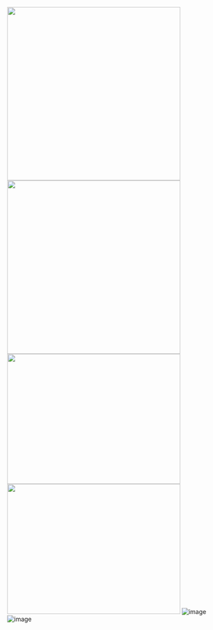 <img src="https://img1.picmix.com/output/pic/normal/1/0/9/7/12397901_41626.gif" width="400" height="400"> <img src="https://img1.picmix.com/output/pic/normal/2/6/5/2/12152562_67f21.gif" width="400" height="400">
<img src="https://files.catbox.moe/gts5hj.png" width="400" height="300"><img src="https://files.catbox.moe/mtqbw2.jpg" width="400" height="300">
![image](https://files.catbox.moe/s4ae74.jpg)
![image](https://files.catbox.moe/862zzi.jpeg)
